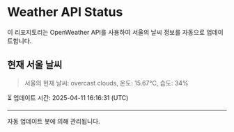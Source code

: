 
# Weather API Status

이 리포지토리는 OpenWeather API를 사용하여 서울의 날씨 정보를 자동으로 업데이트합니다.

## 현재 서울 날씨
> 서울의 현재 날씨: overcast clouds, 온도: 15.67°C, 습도: 34%

⏳ 업데이트 시간: 2025-04-11 16:16:31 (UTC)

---
자동 업데이트 봇에 의해 관리됩니다.
